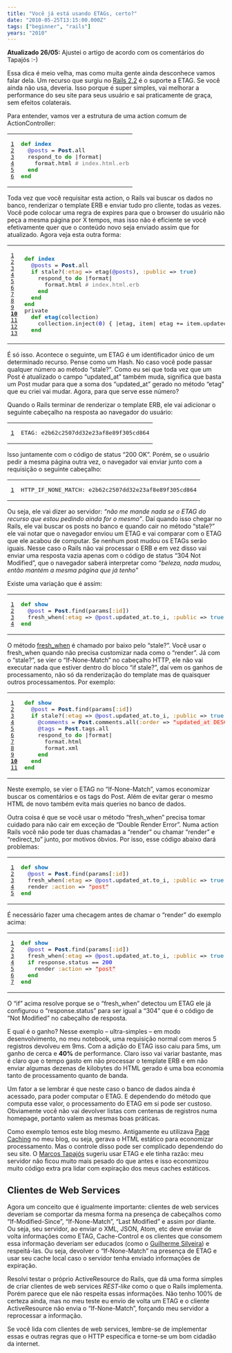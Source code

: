 ```yaml
---
title: "Você já está usando ETAGs, certo?"
date: "2010-05-25T13:15:00.000Z"
tags: ["beginner", "rails"]
years: "2010"
---
```


<p></p>
<p><strong>Atualizado 26/05:</strong> Ajustei o artigo de acordo com os comentários do Tapajós :-)</p>
<p>Essa dica é meio velha, mas como muita gente ainda desconhece vamos falar dela. Um recurso que surgiu no <a href="http://guides.rubyonrails.org/2_2_release_notes.html#better-integration-with-http--out-of-the-box-etag-support">Rails 2.2</a> é o suporte a <span class="caps">ETAG</span>. Se você ainda não usa, deveria. Isso porque é super simples, vai melhorar a performance do seu site para seus usuário e sai praticamente de graça, sem efeitos colaterais.</p>
<p></p>
<p></p>
<p>Para entender, vamos ver a estrutura de uma action comum de ActionController:</p>
<table class="CodeRay">
  <tbody>
    <tr>
      <td class="line-numbers" title="double click to toggle" ondblclick="with (this.firstChild.style) { display = (display == '') ? 'none' : '' }"><pre><a href="#n1" name="n1">1</a>
<a href="#n2" name="n2">2</a>
<a href="#n3" name="n3">3</a>
<a href="#n4" name="n4">4</a>
<a href="#n5" name="n5">5</a>
<a href="#n6" name="n6">6</a>
</pre>
      </td>
      <td class="code"><pre><span style="color:#080;font-weight:bold">def</span> <span style="color:#06B;font-weight:bold">index</span>
  <span style="color:#33B">@posts</span> = <span style="color:#036;font-weight:bold">Post</span>.all
  respond_to <span style="color:#080;font-weight:bold">do</span> |format|
    format.html <span style="color:#777"># index.html.erb</span>
  <span style="color:#080;font-weight:bold">end</span>
<span style="color:#080;font-weight:bold">end</span>
</pre>
      </td>
    </tr>
  </tbody>
</table>
<p>Toda vez que você requisitar esta action, o Rails vai buscar os dados no banco, renderizar o template <span class="caps">ERB</span> e enviar tudo pro cliente, todas as vezes. Você pode colocar uma regra de expires para que o browser do usuário não peça a mesma página por X tempos, mas isso não é eficiente se você efetivamente quer que o conteúdo novo seja enviado assim que for atualizado. Agora veja esta outra forma:</p>
<table class="CodeRay">
  <tbody>
    <tr>
      <td class="line-numbers" title="double click to toggle" ondblclick="with (this.firstChild.style) { display = (display == '') ? 'none' : '' }"><pre><a href="#n1" name="n1">1</a>
<a href="#n2" name="n2">2</a>
<a href="#n3" name="n3">3</a>
<a href="#n4" name="n4">4</a>
<a href="#n5" name="n5">5</a>
<a href="#n6" name="n6">6</a>
<a href="#n7" name="n7">7</a>
<a href="#n8" name="n8">8</a>
<a href="#n9" name="n9">9</a>
<strong><a href="#n10" name="n10">10</a></strong>
<a href="#n11" name="n11">11</a>
<a href="#n12" name="n12">12</a>
<a href="#n13" name="n13">13</a>
</pre>
      </td>
      <td class="code"><pre><span style="color:#080;font-weight:bold">def</span> <span style="color:#06B;font-weight:bold">index</span>
  <span style="color:#33B">@posts</span> = <span style="color:#036;font-weight:bold">Post</span>.all
  <span style="color:#080;font-weight:bold">if</span> stale?(<span style="color:#A60">:etag</span> =&gt; etag(<span style="color:#33B">@posts</span>), <span style="color:#A60">:public</span> =&gt; <span style="color:#069">true</span>)
    respond_to <span style="color:#080;font-weight:bold">do</span> |format|
      format.html <span style="color:#777"># index.html.erb</span>
    <span style="color:#080;font-weight:bold">end</span>
  <span style="color:#080;font-weight:bold">end</span>
<span style="color:#080;font-weight:bold">end</span>
private
  <span style="color:#080;font-weight:bold">def</span> <span style="color:#06B;font-weight:bold">etag</span>(collection)
    collection.inject(<span style="color:#00D">0</span>) { |etag, item| etag += item.updated_at.to_i }
  <span style="color:#080;font-weight:bold">end</span>
</pre>
      </td>
    </tr>
  </tbody>
</table>
<p>É só isso. Acontece o seguinte, um <span class="caps">ETAG</span> é um identificador único de um determinado recurso. Pense como um Hash. No caso você pode passar qualquer número ao método “stale?”. Como eu sei que toda vez que um Post é atualizado o campo “updated_at” também muda, significa que basta um Post mudar para que a soma dos “updated_at” gerado no método “etag” que eu criei vai mudar. Agora, para que serve esse número?</p>
<p>Quando o Rails terminar de renderizar o template <span class="caps">ERB</span>, ele vai adicionar o seguinte cabeçalho na resposta ao navegador do usuário:</p>
<table class="CodeRay">
  <tbody>
    <tr>
      <td class="line-numbers" title="double click to toggle" ondblclick="with (this.firstChild.style) { display = (display == '') ? 'none' : '' }"><pre><a href="#n1" name="n1">1</a>
</pre>
      </td>
      <td class="code"><pre>ETAG: e2b62c2507dd32e23af8e89f305cd864
</pre>
      </td>
    </tr>
  </tbody>
</table>
<p>Isso juntamente com o código de status “200 OK”. Porém, se o usuário pedir a mesma página outra vez, o navegador vai enviar junto com a requisição o seguinte cabeçalho:</p>
<table class="CodeRay">
  <tbody>
    <tr>
      <td class="line-numbers" title="double click to toggle" ondblclick="with (this.firstChild.style) { display = (display == '') ? 'none' : '' }"><pre><a href="#n1" name="n1">1</a>
</pre>
      </td>
      <td class="code"><pre>HTTP_IF_NONE_MATCH: e2b62c2507dd32e23af8e89f305cd864
</pre>
      </td>
    </tr>
  </tbody>
</table>
<p>Ou seja, ele vai dizer ao servidor: <em>“não me mande nada se o <span class="caps">ETAG</span> do recurso que estou pedindo ainda for o mesmo”</em>. Daí quando isso chegar no Rails, ele vai buscar os posts no banco e quando cair no método “stale?” ele vai notar que o navegador enviou um <span class="caps">ETAG</span> e vai comparar com o <span class="caps">ETAG</span> que ele acabou de computar. Se nenhum post mudou os ETAGs serão iguais. Nesse caso o Rails não vai processar o <span class="caps">ERB</span> e em vez disso vai enviar uma resposta vazia apenas com o código de status “304 Not Modified”, que o navegador saberá interpretar como <em>“beleza, nada mudou, então mantém a mesma página que já tenho”</em></p>
<p>Existe uma variação que é assim:</p>
<table class="CodeRay">
  <tbody>
    <tr>
      <td class="line-numbers" title="double click to toggle" ondblclick="with (this.firstChild.style) { display = (display == '') ? 'none' : '' }"><pre><a href="#n1" name="n1">1</a>
<a href="#n2" name="n2">2</a>
<a href="#n3" name="n3">3</a>
<a href="#n4" name="n4">4</a>
</pre>
      </td>
      <td class="code"><pre><span style="color:#080;font-weight:bold">def</span> <span style="color:#06B;font-weight:bold">show</span>
  <span style="color:#33B">@post</span> = <span style="color:#036;font-weight:bold">Post</span>.find(params[<span style="color:#A60">:id</span>])
  fresh_when(<span style="color:#A60">:etag</span> =&gt; <span style="color:#33B">@post</span>.updated_at.to_i, <span style="color:#A60">:public</span> =&gt; <span style="color:#069">true</span>)
<span style="color:#080;font-weight:bold">end</span>
</pre>
      </td>
    </tr>
  </tbody>
</table>
<p>O método <a href="https://apidock.com/rails/ActionController/Base/fresh_when">fresh_when</a> é chamado por baixo pelo “stale?”. Você usar o fresh_when quando não precisa customizar nada como o “render”. Já com o “stale?”, se vier o “If-None-Match” no cabeçalho <span class="caps">HTTP</span>, ele não vai executar nada que estiver dentro do bloco “if stale?”, daí vem os ganhos de processamento, não só da renderização do template mas de quaisquer outros processamentos. Por exemplo:</p>
<table class="CodeRay">
  <tbody>
    <tr>
      <td class="line-numbers" title="double click to toggle" ondblclick="with (this.firstChild.style) { display = (display == '') ? 'none' : '' }"><pre><a href="#n1" name="n1">1</a>
<a href="#n2" name="n2">2</a>
<a href="#n3" name="n3">3</a>
<a href="#n4" name="n4">4</a>
<a href="#n5" name="n5">5</a>
<a href="#n6" name="n6">6</a>
<a href="#n7" name="n7">7</a>
<a href="#n8" name="n8">8</a>
<a href="#n9" name="n9">9</a>
<strong><a href="#n10" name="n10">10</a></strong>
<a href="#n11" name="n11">11</a>
</pre>
      </td>
      <td class="code"><pre><span style="color:#080;font-weight:bold">def</span> <span style="color:#06B;font-weight:bold">show</span>
  <span style="color:#33B">@post</span> = <span style="color:#036;font-weight:bold">Post</span>.find(params[<span style="color:#A60">:id</span>])
  <span style="color:#080;font-weight:bold">if</span> stale?(<span style="color:#A60">:etag</span> =&gt; <span style="color:#33B">@post</span>.updated_at.to_i, <span style="color:#A60">:public</span> =&gt; <span style="color:#069">true</span>)
    <span style="color:#33B">@comments</span> = <span style="color:#036;font-weight:bold">Post</span>.comments.all(<span style="color:#A60">:order</span> =&gt; <span style="background-color:hsla(0,100%,50%,0.05)"><span style="color:#710">"</span><span style="color:#D20">updated_at DESC</span><span style="color:#710">"</span></span>, <span style="color:#A60">:conditions</span> =&gt; { <span style="color:#A60">:spam</span> =&gt; <span style="color:#069">false</span> })
    <span style="color:#33B">@tags</span> = <span style="color:#036;font-weight:bold">Post</span>.tags.all
    respond_to <span style="color:#080;font-weight:bold">do</span> |format|
      format.html
      format.xml
    <span style="color:#080;font-weight:bold">end</span>
  <span style="color:#080;font-weight:bold">end</span>
<span style="color:#080;font-weight:bold">end</span>
</pre>
      </td>
    </tr>
  </tbody>
</table>
<p>Neste exemplo, se vier o <span class="caps">ETAG</span> no “If-None-Match”, vamos economizar buscar os comentários e os tags do Post. Além de evitar gerar o mesmo <span class="caps">HTML</span> de novo também evita mais queries no banco de dados.</p>
<p>Outra coisa é que se você usar o método “fresh_when” precisa tomar cuidado para não cair em exceção de “Double Render Error”. Numa action Rails você não pode ter duas chamadas a “render” ou chamar “render” e “redirect_to” junto, por motivos óbvios. Por isso, esse código abaixo dará problemas:</p>
<table class="CodeRay">
  <tbody>
    <tr>
      <td class="line-numbers" title="double click to toggle" ondblclick="with (this.firstChild.style) { display = (display == '') ? 'none' : '' }"><pre><a href="#n1" name="n1">1</a>
<a href="#n2" name="n2">2</a>
<a href="#n3" name="n3">3</a>
<a href="#n4" name="n4">4</a>
<a href="#n5" name="n5">5</a>
</pre>
      </td>
      <td class="code"><pre><span style="color:#080;font-weight:bold">def</span> <span style="color:#06B;font-weight:bold">show</span>
  <span style="color:#33B">@post</span> = <span style="color:#036;font-weight:bold">Post</span>.find(params[<span style="color:#A60">:id</span>])
  fresh_when(<span style="color:#A60">:etag</span> =&gt; <span style="color:#33B">@post</span>.updated_at.to_i, <span style="color:#A60">:public</span> =&gt; <span style="color:#069">true</span>)
  render <span style="color:#A60">:action</span> =&gt; <span style="background-color:hsla(0,100%,50%,0.05)"><span style="color:#710">"</span><span style="color:#D20">post</span><span style="color:#710">"</span></span>
<span style="color:#080;font-weight:bold">end</span>
</pre>
      </td>
    </tr>
  </tbody>
</table>
<p>É necessário fazer uma checagem antes de chamar o “render” do exemplo acima:</p>
<table class="CodeRay">
  <tbody>
    <tr>
      <td class="line-numbers" title="double click to toggle" ondblclick="with (this.firstChild.style) { display = (display == '') ? 'none' : '' }"><pre><a href="#n1" name="n1">1</a>
<a href="#n2" name="n2">2</a>
<a href="#n3" name="n3">3</a>
<a href="#n4" name="n4">4</a>
<a href="#n5" name="n5">5</a>
<a href="#n6" name="n6">6</a>
<a href="#n7" name="n7">7</a>
</pre>
      </td>
      <td class="code"><pre><span style="color:#080;font-weight:bold">def</span> <span style="color:#06B;font-weight:bold">show</span>
  <span style="color:#33B">@post</span> = <span style="color:#036;font-weight:bold">Post</span>.find(params[<span style="color:#A60">:id</span>])
  fresh_when(<span style="color:#A60">:etag</span> =&gt; <span style="color:#33B">@post</span>.updated_at.to_i, <span style="color:#A60">:public</span> =&gt; <span style="color:#069">true</span>)
  <span style="color:#080;font-weight:bold">if</span> response.status == <span style="color:#00D">200</span>
    render <span style="color:#A60">:action</span> =&gt; <span style="background-color:hsla(0,100%,50%,0.05)"><span style="color:#710">"</span><span style="color:#D20">post</span><span style="color:#710">"</span></span>
  <span style="color:#080;font-weight:bold">end</span>
<span style="color:#080;font-weight:bold">end</span>
</pre>
      </td>
    </tr>
  </tbody>
</table>
<p>O “if” acima resolve porque se o “fresh_when” detectou um <span class="caps">ETAG</span> ele já configurou o “response.status” para ser igual a “304” que é o código de “Not Modified” no cabeçalho de resposta.</p>
<p>E qual é o ganho? Nesse exemplo – ultra-simples – em modo desenvolvimento, no meu notebook, uma requisição normal com meros 5 registros devolveu em 9ms. Com a adição do <span class="caps">ETAG</span> isso caiu para 5ms, um ganho de cerca e <strong>40%</strong> de performance. Claro isso vai variar bastante, mas é claro que o tempo gasto em não processar o template <span class="caps">ERB</span> e em não enviar algumas dezenas de kilobytes do <span class="caps">HTML</span> gerado é uma boa economia tanto de processamento quanto de banda.</p>
<p>Um fator a se lembrar é que neste caso o banco de dados ainda é acessado, para poder computar o <span class="caps">ETAG</span>. E dependendo do método que computa esse valor, o processamento do <span class="caps">ETAG</span> em si pode ser custoso. Obviamente você não vai devolver listas com centenas de registros numa homepage, portanto valem as mesmas boas práticas.</p>
<p>Como exemplo temos este blog mesmo. Antigamente eu utilizava <a href="/2008/08/21/tutorial-de-rails-caching-parte-1">Page Caching</a> no meu blog, ou seja, gerava o <span class="caps">HTML</span> estático para economizar processamento. Mas o controle disso pode ser complicado dependendo do seu site. O <a href="https://twitter.com/tapajos">Marcos Tapajós</a> sugeriu usar <span class="caps">ETAG</span> e ele tinha razão: meu servidor não ficou muito mais pesado do que antes e isso economizou muito código extra pra lidar com expiração dos meus caches estáticos.</p>
<h2>Clientes de Web Services</h2>
<p>Agora um conceito que é igualmente importante: clientes de web services deveriam se comportar da mesma forma na presença de cabeçalhos como “If-Modified-Since”, “If-None-Match”, “Last Modified” e assim por diante. Ou seja, seu servidor, ao enviar o <span class="caps">XML</span>, <span class="caps">JSON</span>, Atom, etc deve enviar de volta informações como <span class="caps">ETAG</span>, Cache-Control e os clientes que consomem essa informação deveriam ser educados (como o <a href="https://twitter.com/guilhermesilveira">Guilherme Silveira</a>) e respeitá-las. Ou seja, devolver o “If-None-Match” na presença de <span class="caps">ETAG</span> e usar seu cache local caso o servidor tenha enviado informações de expiração.</p>
<p>Resolvi testar o próprio ActiveResource do Rails, que dá uma forma simples de criar clientes de web services <em><span class="caps">REST</span>-like</em> como o que o Rails implementa. Porém parece que ele não respeita essas informações. Não tenho 100% de certeza ainda, mas no meu teste eu envio de volta um <span class="caps">ETAG</span> e o cliente ActiveResource não envia o “If-None-Match”, forçando meu servidor a reprocessar a informação.</p>
<p>Se você lida com clientes de web services, lembre-se de implementar essas e outras regras que o <span class="caps">HTTP</span> especifica e torne-se um bom cidadão da internet.</p>
<p></p>